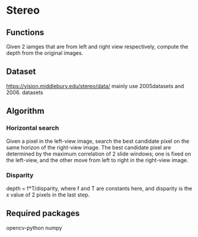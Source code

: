 # Stereo
## Functions 
Given 2 iamges that are from left and right view respectively, compute the depth from the original images.

## Dataset
https://vision.middlebury.edu/stereo/data/
mainly use 2005datasets and 2006. datasets

## Algorithm
### Horizontal search
Given a pixel in the left-view image, search the best candidate pixel on the same horizon of the right-view image.
The best candidate pixel are determined by the maximum correlation of 2 slide windows; one is fixed on the left-view, and the other move from left to right in the right-view image.
### Disparity 
depth = f\*T/disparity, where f and T are constants here, and disparity is the x value of 2 pixels in the last step.

## Required packages
opencv-python
numpy
